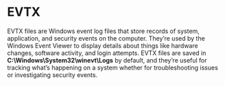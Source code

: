 # EVTX


EVTX files are Windows event log files that store records of system, application, and security events on the computer. They’re used by the Windows Event Viewer to display details about things like hardware changes, software activity, and login attempts. EVTX files are saved in **C:\Windows\System32\winevt\Logs** by default, and they’re useful for tracking what’s happening on a system whether for troubleshooting issues or investigating security events.
